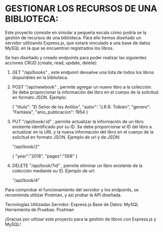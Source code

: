 # GESTIONAR LOS RECURSOS DE UNA BIBLIOTECA:

Este proyecto consiste en simular a pequeña escala cómo podría se la gestión de recursos de una biblioteca.
Para ello hemos diseñado un servidor utilizando Express.js, que estará vinculado a una base de datos MySQL
en la que se encuentran registrados los libros.

Se han diseñado y creado endpoints para poder realizar las siguientes acciones CRUD (create, read, update, delete):

1. GET "/api/books" , este endpoint devuelve una lista de todos los libros disponibles en la biblioteca.
  
2. POST "/api/newbook" , permite agregar un nuevo libro a la colección. Se debe proporcionar la información del libro en el
  cuerpo de la solicitud en formato JSON. Ejemplo:

    {
      "titulo": "El Señor de los Anillos",
      "autor": "J.R.R. Tolkien",
      "genero": "Fantasía",
      "anio_publicacion": 1954
    }

3. PUT "/api/book/:id" , permite actualizar la información de un libro existente identificado por su ID. Se debe proporcionar el ID del libro 
  a actualizar en la URL y la nueva información del libro en el cuerpo de la solicitud en formato JSON. Ejemplo de url y de JSON:

    "/api/book/2"

     {
       "year":"2018",
       "pages":"568"
     }
  
5. DELETE "/api/book/?id" , permite eliminar un libro existente de la colección mediante su ID. Ejemplo de url:

    "/api/book/4"

Para comprobar el funcionamiento del servidor y los endpoints, se recomienda utilizar Postman, y así probar la API diseñada.

Tecnologías Utilizadas
Servidor: Express.js
Base de Datos: MySQL
Herramienta de Pruebas: Postman

¡Gracias por utilizar este proyecto para la gestión de libros con Express.js y MySQL! 


